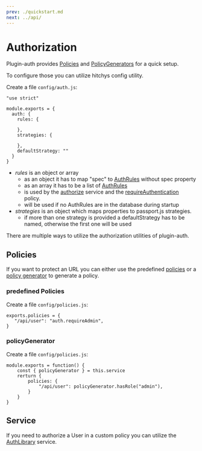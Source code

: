 ```yaml
---
prev: ./quickstart.md
next: ../api/
---
```



# Authorization
Plugin-auth provides [Policies](../api/policy) and [PolicyGenerators](../api/service/policy-generator.md) for a quick setup.

To configure those you can utilize hitchys config utility.

Create a file ``config/auth.js``:

```
"use strict"

module.exports = {
  auth: {
    rules: {
        
    },
    strategies: {
    
    },
    defaultStrategy: ""
  }
}
```

+ *rules* is an object or array
    + as an object it has to map "spec" to [AuthRules](../api/models/auth-rule.md) without spec property
    + as an array it has to be a list of [AuthRules](../api/models/auth-rule.md)
    + is used by the [authorize](../api/service/auth-library.md) service and the [requireAuthentication](../api/policy/auth.md) policy.
    + will be used if no AuthRules are in the database during startup
+ *strategies* is an object which maps properties to passport.js strategies.
    + if more than one strategy is provided a defaultStrategy has to be named, otherwise the first one will be used

There are multiple ways to utilize the authorization utilities of plugin-auth.
## Policies
If you want to protect an URL you can either use the predefined [policies](../api/policy) or a [policy generator](../api/service/policy-generator.md) to generate a policy.

### predefined Policies
Create a file ``config/policies.js``:
```
exports.policies = {
   "/api/user": "auth.requireAdmin",
}
```

### policyGenerator
Create a file ``config/policies.js``:
```
module.exports = function() {
    const { policyGenerator } = this.service
    rerturn {
        policies: {
            "/api/user": policyGenerator.hasRole("admin"),
        }
    }
}
```

## Service
If you need to authorize a User in a custom policy you can utilize the [AuthLibrary](../api/service/auth-library.md) 
service.
